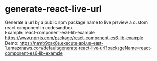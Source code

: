 # generate-react-live-url
Generate a url by a public npm package name to live preview a custom react component in codesandbox
<br/>
Example: react-component-es6-lib-example
https://www.npmjs.com/package/react-component-es6-lib-example
<br/>
Demo:
https://namb9xax8a.execute-api.us-east-1.amazonaws.com/default/generate-react-live-url?packageName=react-component-es6-lib-example
